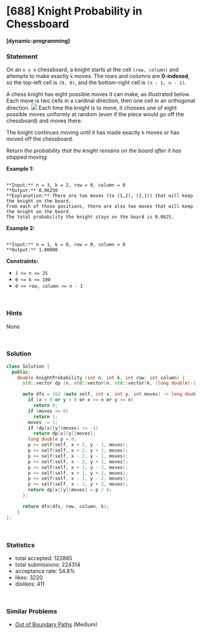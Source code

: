 # [688] Knight Probability in Chessboard

**[dynamic-programming]**

### Statement

On an `n x n` chessboard, a knight starts at the cell `(row, column)` and attempts to make exactly `k` moves. The rows and columns are **0-indexed**, so the top-left cell is `(0, 0)`, and the bottom-right cell is `(n - 1, n - 1)`.

A chess knight has eight possible moves it can make, as illustrated below. Each move is two cells in a cardinal direction, then one cell in an orthogonal direction.
![](https://assets.leetcode.com/uploads/2018/10/12/knight.png)
Each time the knight is to move, it chooses one of eight possible moves uniformly at random (even if the piece would go off the chessboard) and moves there.

The knight continues moving until it has made exactly `k` moves or has moved off the chessboard.

Return *the probability that the knight remains on the board after it has stopped moving*.


**Example 1:**

```

**Input:** n = 3, k = 2, row = 0, column = 0
**Output:** 0.06250
**Explanation:** There are two moves (to (1,2), (2,1)) that will keep the knight on the board.
From each of those positions, there are also two moves that will keep the knight on the board.
The total probability the knight stays on the board is 0.0625.

```

**Example 2:**

```

**Input:** n = 1, k = 0, row = 0, column = 0
**Output:** 1.00000

```

**Constraints:**
* `1 <= n <= 25`
* `0 <= k <= 100`
* `0 <= row, column <= n - 1`


<br />

### Hints

None

<br />

### Solution

```cpp
class Solution {
  public:
    double knightProbability (int n, int k, int row, int column) {
      std::vector dp (n, std::vector(n, std::vector(k, (long double)-1.0)));

      auto dfs = [&] (auto self, int x, int y, int moves) -> long double {
        if (x < 0 or y < 0 or x >= n or y >= n)
          return 0;
        if (moves <= 0)
          return 1;
        moves -= 1;
        if (dp[x][y][moves] != -1)
          return dp[x][y][moves];
        long double p = 0;
        p += self(self, x + 2, y - 1, moves);
        p += self(self, x + 2, y + 1, moves);
        p += self(self, x - 2, y - 1, moves);
        p += self(self, x - 2, y + 1, moves);
        p += self(self, x + 1, y - 2, moves);
        p += self(self, x + 1, y + 2, moves);
        p += self(self, x - 1, y - 2, moves);
        p += self(self, x - 1, y + 2, moves);
        return dp[x][y][moves] = p / 8;
      };

      return dfs(dfs, row, column, k);
    }
};
```

<br />

### Statistics

- total accepted: 122885
- total submissions: 224314
- acceptance rate: 54.8%
- likes: 3220
- dislikes: 411

<br />

### Similar Problems

- [Out of Boundary Paths](https://leetcode.com/problems/out-of-boundary-paths) (Medium)
